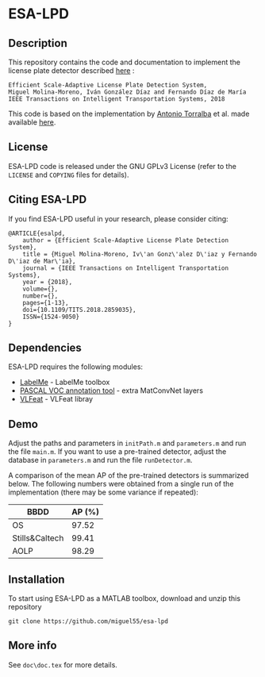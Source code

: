 # ESA-LPD

## Description
This repository contains the code and documentation to implement the license plate detector described [here](https://ieeexplore.ieee.org/document/8437177/) :

```
Efficient Scale-Adaptive License Plate Detection System,
Miguel Molina-Moreno, Iván González Díaz and Fernando Díaz de María
IEEE Transactions on Intelligent Transportation Systems, 2018
```

This code is based on the implementation by [Antonio Torralba](http://web.mit.edu/torralba/www/) et al.
made available [here](http://people.csail.mit.edu/torralba/shortCourseRLOC/boosting/boosting.html).

## License

ESA-LPD code is released under the GNU GPLv3 License (refer to the `LICENSE` and `COPYING` files for details).

## Citing ESA-LPD

If you find ESA-LPD useful in your research, please consider citing:

	@ARTICLE{esalpd,
		author = {Efficient Scale-Adaptive License Plate Detection System},
		title = {Miguel Molina-Moreno, Iv\'an Gonz\'alez D\'iaz y Fernando D\'iaz de Mar\'ia},
		journal = {IEEE Transactions on Intelligent Transportation Systems},
		year = {2018},
		volume={},
		number={},
		pages={1-13},
		doi={10.1109/TITS.2018.2859035},
		ISSN={1524-9050}
	}

## Dependencies

ESA-LPD requires the following modules:

* [LabelMe](https://github.com/CSAILVision/LabelMeToolbox) - LabelMe toolbox
* [PASCAL VOC annotation tool](http://host.robots.ox.ac.uk/pascal/VOC/PAScode.tar.gz) - extra MatConvNet layers
* [VLFeat](https://github.com/vlfeat/vlfeat) - VLFeat libray


## Demo

Adjust the paths and parameters in `initPath.m` and `parameters.m` and run the file `main.m`. If you want to use a pre-trained detector, adjust the database in `parameters.m` and run the file `runDetector.m`.

A comparison of the mean AP of the pre-trained detectors is summarized below. The following numbers were obtained from a single run of the implementation (there may be some variance if repeated):

| BBDD           |     AP (%)  |  
|----------------|-------------|
| OS             |     97.52   |  
| Stills&Caltech |     99.41   |  
| AOLP           |     98.29   |  


## Installation

To start using ESA-LPD as a MATLAB toolbox, download and unzip this repository
```
git clone https://github.com/miguel55/esa-lpd
```

## More info

See `doc\doc.tex` for more details.

